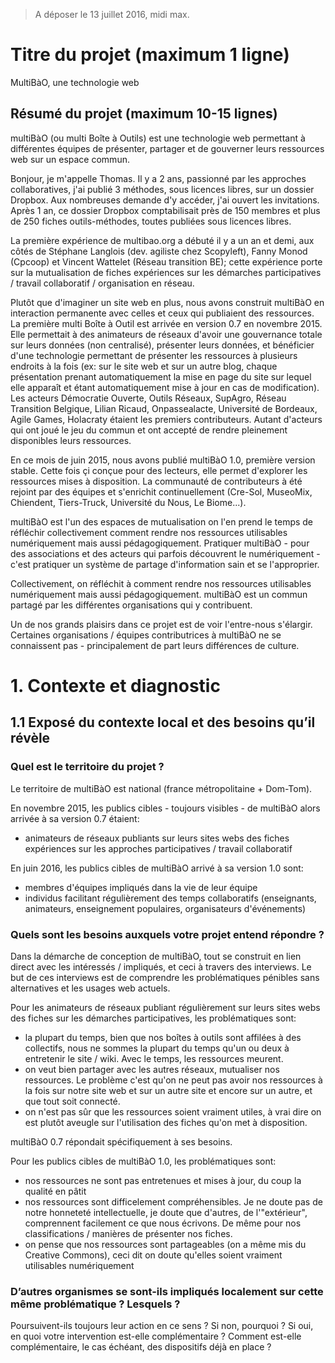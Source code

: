 > A déposer le 13 juillet 2016, midi max. 

# Titre du projet (maximum 1 ligne)

MultiBàO, une technologie web 

## Résumé du projet (maximum 10-15 lignes)

multiBàO (ou multi Boîte à Outils) est une technologie web permettant à différentes équipes de présenter, partager et de gouverner leurs ressources web sur un espace commun. 

Bonjour, je m'appelle Thomas. Il y a 2 ans, passionné par les approches collaboratives, j'ai publié 3 méthodes, sous licences libres, sur un dossier Dropbox. Aux nombreuses demande d'y accéder, j'ai ouvert les invitations. Après 1 an, ce dossier Dropbox comptabilisait près de 150 membres et plus de 250 fiches outils-méthodes, toutes publiées sous licences libres. 

La première expérience de multibao.org a débuté il y a un an et demi, aux côtés de Stéphane Langlois (dev. agiliste chez Scopyleft), Fanny Monod (Cpcoop) et Vincent Wattelet (Réseau transition BE); cette expérience porte sur la mutualisation de fiches expériences sur les démarches participatives / travail collaboratif / organisation en réseau. 

Plutôt que d'imaginer un site web en plus, nous avons construit multiBàO en interaction permanente avec celles et ceux qui publiaient des ressources. La première multi Boîte à Outil est arrivée en version 0.7 en novembre 2015. Elle permettait à des animateurs de réseaux d'avoir une gouvernance totale sur leurs données (non centralisé), présenter leurs données, et bénéficier d'une technologie permettant de présenter les ressources à plusieurs endroits à la fois (ex: sur le site web et sur un autre blog, chaque présentation prenant automatiquement la mise en page du site sur lequel elle apparaît et étant automatiquement mise à jour en cas de modification). Les acteurs Démocratie Ouverte, Outils Réseaux, SupAgro, Réseau Transition Belgique, Lilian Ricaud, Onpassealacte, Université de Bordeaux, Agile Games, Holacraty étaient les premiers contributeurs. Autant d'acteurs qui ont joué le jeu du commun et ont accepté de rendre pleinement disponibles leurs ressources.

En ce mois de juin 2015, nous avons publié multiBàO 1.0, première version stable. Cette fois çi conçue pour des lecteurs, elle permet d'explorer les ressources mises à disposition. La communauté de contributeurs à été rejoint par des équipes et s'enrichit continuellement (Cre-Sol, MuseoMix, Chiendent, Tiers-Truck, Université du Nous, Le Biome...). 

multiBàO est l'un des espaces de mutualisation on l'en prend le temps de réfléchir collectivement comment rendre nos ressources utilisables numériquement mais aussi pédagogiquement. Pratiquer multiBàO - pour des associations et des acteurs qui parfois découvrent le numériquement - c'est pratiquer un système de partage d'information sain et se l'approprier. 

Collectivement, on réfléchit à comment rendre nos ressources utilisables numériquement mais aussi pédagogiquement. multiBàO est un commun partagé par les différentes organisations qui y contribuent. 

Un de nos grands plaisirs dans ce projet est de voir l'entre-nous s'élargir. Certaines organisations / équipes contributrices à multiBàO ne se connaissent pas - principalement de part leurs différences de culture. 

# 1.	Contexte et diagnostic

## 1.1	Exposé du contexte local et des besoins qu’il révèle  

### Quel est le territoire du projet ? 

Le territoire de multiBàO est national (france métropolitaine + Dom-Tom).

En novembre 2015, les publics cibles - toujours visibles - de multiBàO alors arrivée à sa version 0.7 étaient: 
* animateurs de réseaux publiants sur leurs sites webs des fiches expériences sur les approches participatives / travail collaboratif 

En juin 2016, les publics cibles de multiBàO arrivé à sa version 1.0 sont: 

* membres d'équipes impliqués dans la vie de leur équipe
* individus facilitant régulièrement des temps collaboratifs (enseignants, animateurs, enseignement populaires, organisateurs d'événements)

### Quels sont les besoins auxquels votre projet entend répondre ? 

Dans la démarche de conception de multiBàO, tout se construit en lien direct avec les intéressés / impliqués, et ceci à travers des interviews. Le but de ces interviews est de comprendre les problématiques pénibles sans alternatives et les usages web actuels. 

Pour les animateurs de réseaux publiant régulièrement sur leurs sites webs des fiches sur les démarches participatives, les problématiques sont: 
- la plupart du temps, bien que nos boîtes à outils sont affilées à des collectifs, nous ne sommes la plupart du temps qu'un ou deux à entretenir le site / wiki. Avec le temps, les ressources meurent.
- on veut bien partager avec les autres réseaux, mutualiser nos ressources. Le problème c'est qu'on ne peut pas avoir nos ressources à la fois sur notre site web et sur un autre site et encore sur un autre, et que tout soit connecté.
- on n'est pas sûr que les ressources soient vraiment utiles, à vrai dire on est plutôt aveugle sur l'utilisation des fiches qu'on met à disposition. 

multiBàO 0.7 répondait spécifiquement à ses besoins.

Pour les publics cibles de multiBàO 1.0, les problématiques sont:

- nos ressources ne sont pas entretenues et mises à jour, du coup la qualité en pâtit
- nos ressources sont difficelement compréhensibles. Je ne doute pas de notre honneteté intellectuelle, je doute que d'autres, de l'"extérieur", comprennent facilement ce que nous écrivons. De même pour nos classifications / manières de présenter nos fiches.
- on pense que nos ressources sont partageables (on a même mis du Creative Commons), ceci dit on doute qu'elles soient vraiment utilisables numériquement


### D’autres organismes se sont-ils impliqués localement sur cette même problématique ? Lesquels ? 

Poursuivent-ils toujours leur action en ce sens ? Si non, pourquoi ? Si oui, en quoi votre intervention est-elle complémentaire ? Comment est-elle complémentaire, le cas échéant, des dispositifs déjà en place ?







